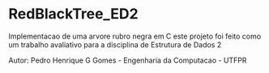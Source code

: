 # RedBlackTree_ED2

Implementacao de uma arvore rubro negra em C
este projeto foi feito como um trabalho avaliativo
para a disciplina de Estrutura de Dados 2

Autor: Pedro Henrique G Gomes - Engenharia da Computacao - UTFPR
